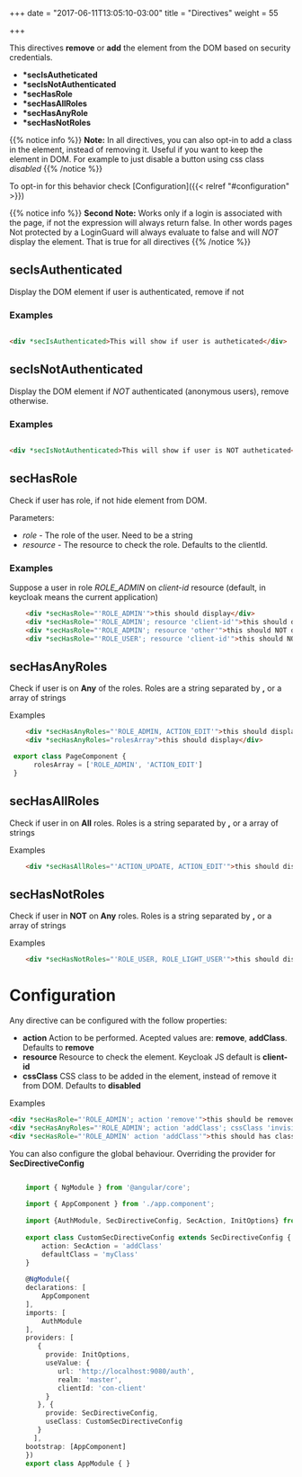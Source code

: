 +++
date = "2017-06-11T13:05:10-03:00"
title = "Directives"
weight = 55

+++


This directives **remove** or **add** the element from the DOM based on security credentials.

* __*secIsAutheticated__ 
* __*secIsNotAuthenticated__ 
* __*secHasRole__
* __*secHasAllRoles__
* __*secHasAnyRole__
* __*secHasNotRoles__

{{% notice info %}}
**Note:** In all directives, you can also opt-in to add a class in the element, instead of removing it. Useful if you want
to keep the element in DOM. For example to just disable a button using css class _disabled_
{{% /notice %}}


To opt-in for this behavior check [Configuration]({{< relref "#configuration" >}})

{{% notice info %}}
**Second Note:** Works only if a login is associated with the page, if not the expression will always return false. 
In other words pages Not protected by a LoginGuard will always evaluate to false and will *NOT* display the element.
That is true for all directives
{{% /notice %}}

## secIsAuthenticated

Display the DOM element if user is authenticated, remove if not

### Examples

```html

<div *secIsAuthenticated>This will show if user is autheticated</div>

```
    

## secIsNotAuthenticated

Display the DOM element if _NOT_ authenticated (anonymous users), remove otherwise.

### Examples

```html

<div *secIsNotAuthenticated>This will show if user is NOT autheticated</div>

```

## secHasRole

Check if user has role, if not hide element from DOM. 

Parameters: 

* _role_ - The role of the user. Need to be a string
* _resource_ - The resource to check the role. Defaults to the clientId.


### Examples

Suppose a user in role *ROLE_ADMIN* on *client-id* resource (default, in keycloak means the current application)

```html
    <div *secHasRole="'ROLE_ADMIN'">this should display</div>
    <div *secHasRole="'ROLE_ADMIN'; resource 'client-id'">this should display</div>
    <div *secHasRole="'ROLE_ADMIN'; resource 'other'">this should NOT display</div>
    <div *secHasRole="'ROLE_USER'; resource 'client-id'">this should NOT display</div>
```
## secHasAnyRoles

Check if user is on **Any** of the roles. Roles are a string separated by **,** or a array of strings

Examples
```html
    <div *secHasAnyRoles="'ROLE_ADMIN, ACTION_EDIT'">this should display</div>
    <div *secHasAnyRoles="rolesArray">this should display</div>
```
```typescript
 export class PageComponent {
      rolesArray = ['ROLE_ADMIN', 'ACTION_EDIT']
 }
```
   

## secHasAllRoles

Check if user in on **All** roles. Roles is a string separated by **,** or a array of strings

Examples
```html
    <div *secHasAllRoles="'ACTION_UPDATE, ACTION_EDIT'">this should display</div>
```

## secHasNotRoles

Check if user in **NOT** on **Any** roles. Roles is a string separated by **,** or  a array of strings

Examples
```html
    <div *secHasNotRoles="'ROLE_USER, ROLE_LIGHT_USER'">this should display</div>
```

# Configuration

Any directive can be configured with the follow properties:

* __action__ Action to be performed. Acepted values are: __remove__, __addClass__. Defaults to __remove__
* __resource__ Resource to check the element. Keycloak JS default is __client-id__
* __cssClass__ CSS class to be added in the element, instead of remove it from DOM. Defaults to __disabled__


Examples

```html
<div *secHasRole="'ROLE_ADMIN'; action 'remove'">this should be removed</div>
<div *secHasAnyRoles="'ROLE_ADMIN'; action 'addClass'; cssClass 'invisible' ">this should has class <b>invisible</b></div>
<div *secHasRole="'ROLE_ADMIN' action 'addClass'">this should has class <b>disabled</b></div>
```

You can also configure the global behaviour. Overriding the provider for **SecDirectiveConfig**

```typescript

    import { NgModule } from '@angular/core';
    
    import { AppComponent } from './app.component';
    
    import {AuthModule, SecDirectiveConfig, SecAction, InitOptions} from "angular-spa/auth"
    
    export class CustomSecDirectiveConfig extends SecDirectiveConfig {
        action: SecAction = 'addClass'
        defaultClass = 'myClass'
    }
    
    @NgModule({
    declarations: [
        AppComponent
    ],
    imports: [
        AuthModule
    ],
    providers: [
       {
         provide: InitOptions,
         useValue: {
            url: 'http://localhost:9080/auth',
            realm: 'master',
            clientId: 'con-client'
         }
       }, {
         provide: SecDirectiveConfig,
         useClass: CustomSecDirectiveConfig
       }
      ],
    bootstrap: [AppComponent]
    })
    export class AppModule { }

```
    
    
    

